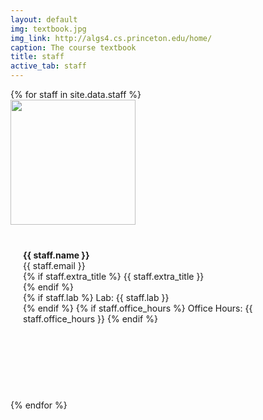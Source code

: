 ```yaml
---
layout: default
img: textbook.jpg
img_link: http://algs4.cs.princeton.edu/home/
caption: The course textbook
title: staff
active_tab: staff
---
```


<div class="container-fluid">
  <div class="row">
  {% for staff in site.data.staff %}
      <div class="col-md-3 col-xs-6" style="margin-bottom: 20px">
        <img src="{{staff.pic}}" style="height: 100%; width: 100%; max-height: 200px; max-width: 200px"/>
      </div>
      <div class="col-md-3 col-xs-6" style="height: 200px; padding: 20px; margin-bottom: 20px">
        <span> <b>{{ staff.name }}</b></span><br>
        <span> {{ staff.email }}</span><br>
        {% if staff.extra_title %}
        <span> {{ staff.extra_title }}</span><br>
        {% endif %}
        <br>
 	{% if staff.lab %}
        <span> Lab: {{ staff.lab }}</span><br>
        {% endif %}
 	{% if staff.office_hours %}
        <span> Office Hours: {{ staff.office_hours }}</span>
        {% endif %}
      </div>
  {% endfor %}
  </div>
</div>



